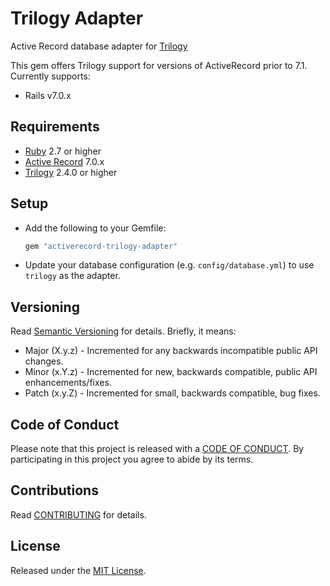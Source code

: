 # Trilogy Adapter

Active Record database adapter for [Trilogy](https://github.com/github/trilogy)

This gem offers Trilogy support for versions of ActiveRecord prior to 7.1. Currently supports:

- Rails v7.0.x

## Requirements

- [Ruby](https://www.ruby-lang.org) 2.7 or higher
- [Active Record](https://github.com/rails/rails) 7.0.x
- [Trilogy](https://github.com/github/trilogy) 2.4.0 or higher

## Setup

* Add the following to your Gemfile:

  ```rb
  gem "activerecord-trilogy-adapter"
  ```

* Update your database configuration (e.g. `config/database.yml`) to use
  `trilogy` as the adapter.

## Versioning

Read [Semantic Versioning](https://semver.org) for details. Briefly, it means:

- Major (X.y.z) - Incremented for any backwards incompatible public API changes.
- Minor (x.Y.z) - Incremented for new, backwards compatible, public API enhancements/fixes.
- Patch (x.y.Z) - Incremented for small, backwards compatible, bug fixes.

## Code of Conduct

Please note that this project is released with a [CODE OF CONDUCT](CODE_OF_CONDUCT.md). By
participating in this project you agree to abide by its terms.

## Contributions

Read [CONTRIBUTING](CONTRIBUTING.md) for details.

## License

Released under the [MIT License](LICENSE.md).
